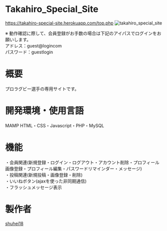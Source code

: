 # Takahiro_Special_Site
https://takahiro-special-site.herokuapp.com/top.php
![takahiro_special_site](https://user-images.githubusercontent.com/73765422/99891945-ddaf8300-2cb2-11eb-8fe2-d0ceb1f32d02.jpg)

※ 動作確認に際して、会員登録がお手数の場合は下記のアイパスでログインをお願いします。  
アドレス：guest@logincom  
パスワード：guestlogin

# 概要  
プロラグビー選手の専用サイトです。

# 開発環境・使用言語
MAMP 
HTML・CSS・Javascript・PHP・MySQL

# 機能
・会員関連(新規登録・ログイン・ログアウト・アカウント削除・プロフィール画像登録・プロフィール編集・パスワードリマインダー・メッセージ)  
・投稿関連(新規投稿・画像登録・削除)  
・いいねボタン(ajaxを使った非同期通信)  
・フラッシュメッセージ表示  

# 製作者
[shuhei18](https://github.com/shuhei18)


